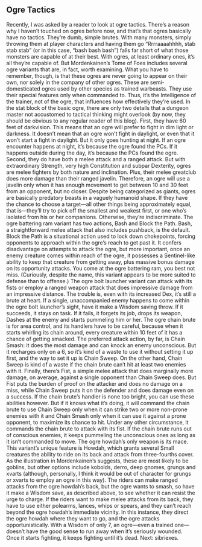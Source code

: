 ## Ogre Tactics

Recently, I was asked by a reader to look at ogre tactics. There’s a reason why I haven’t touched on ogres before now, and that’s that ogres basically have no tactics. They’re dumb, simple brutes. With many monsters, simply throwing them at player characters and having them go “Rrrraaaahhhh, stab stab stab” (or in this case, “bash bash bash”) falls far short of what those monsters are capable of at their best. With ogres, at least ordinary ones, it’s all they’re capable of.
But Mordenkainen’s Tome of Foes includes several ogre variants that are, in fact, worth examining. What you have to remember, though, is that these ogres are never going to appear on their own, nor solely in the company of other ogres. These are semi-domesticated ogres used by other species as trained warbeasts. They use their special features only when commanded to. Thus, it’s the Intelligence of the trainer, not of the ogre, that influences how effectively they’re used.
In the stat block of the basic ogre, there are only two details that a dungeon master not accustomed to tactical thinking might overlook (by now, they should be obvious to any regular reader of this blog).
First, they have 60 feet of darkvision. This means that an ogre will prefer to fight in dim light or darkness. It doesn’t mean that an ogre won’t fight in daylight, or even that it won’t start a fight in daylight. But it only goes hunting at night. If an ogre encounter happens at night, it’s because the ogre found the PCs. If it happens outside during the day, it’s because the PCs found the ogre.
Second, they do have both a melee attack and a ranged attack. But with extraordinary Strength, very high Constitution and subpar Dexterity, ogres are melee fighters by both nature and inclination. Plus, their melee greatclub does more damage than their ranged javelin. Therefore, an ogre will use a javelin only when it has enough movement to get between 10 and 30 feet from an opponent, but no closer.
Despite being categorized as giants, ogres are basically predatory beasts in a vaguely humanoid shape. If they have the chance to choose a target—all other things being approximately equal, that is—they’ll try to pick off the smallest and weakest first, or one who’s isolated from his or her companions. Otherwise, they’re indiscriminate.
The ogre battering ram variant has two actions, Bash and Block the Path. Bash, a straightforward melee attack that also includes pushback, is the default. Block the Path is a situational action used to lock down chokepoints, forcing opponents to approach within the ogre’s reach to get past it. It confers disadvantage on attempts to attack the ogre, but more important, once an enemy creature comes within reach of the ogre, it possesses a Sentinel-like ability to keep that creature from getting away, plus massive bonus damage on its opportunity attacks. You come at the ogre battering ram, you best not miss. (Curiously, despite the name, this variant appears to be more suited to defense than to offense.)
The ogre bolt launcher variant can attack with its fists or employ a ranged weapon attack that does impressive damage from an impressive distance. The trouble is, even with its increased Dex, it’s still a brute at heart. If a single, unaccompanied enemy happens to come within the ogre bolt launcher’s sight, have it make a Wisdom saving throw. If it succeeds, it stays on task. If it fails, it forgets its job, drops its weapon, Dashes at the enemy and starts pummeling him or her.
The ogre chain brute is for area control, and its handlers have to be careful, because when it starts whirling its chain around, every creature within 10 feet of it has a chance of getting smacked. The preferred attack action, by far, is Chain Smash: it does the most damage and can knock an enemy unconscious. But it recharges only on a 6, so it’s kind of a waste to use it without setting it up first, and the way to set it up is Chain Sweep. On the other hand, Chain Sweep is kind of a waste if the chain brute can’t hit at least two enemies with it. Finally, there’s Fist, a simple melee attack that does marginally more damage, on average, against a single opponent than Chain Sweep does. But Fist puts the burden of proof on the attacker and does no damage on a miss, while Chain Sweep puts it on the defender and does damage even on a success.
If the chain brute’s handler is none too bright, you can use these abilities however. But if it knows what it’s doing, it will command the chain brute to use Chain Sweep only when it can strike two or more non-prone enemies with it and Chain Smash only when it can use it against a prone opponent, to maximize its chance to hit. Under any other circumstance, it commands the chain brute to attack with its fist. If the chain brute runs out of conscious enemies, it keeps pummeling the unconscious ones as long as it isn’t commanded to move.
The ogre howdah’s only weapon is its mace. This variant’s unique feature is Howdah, which grants several Small creatures the ability to ride on its back and attack from three-fourths cover. As the illustration in Mordenkainen’s suggests, these are most likely to be goblins, but other options include kobolds, derro, deep gnomes, grungs and xvarts (although, personally, I think it would be out of character for grungs or xvarts to employ an ogre in this way). The riders can make ranged attacks from the ogre howdah’s back, but the ogre wants to smash, so have it make a Wisdom save, as described above, to see whether it can resist the urge to charge. If the riders want to make melee attacks from its back, they have to use either polearms, lances, whips or spears, and they can’t reach beyond the ogre howdah’s immediate vicinity. In this instance, they direct the ogre howdah where they want to go, and the ogre attacks opportunistically.
With a Wisdom of only 7, an ogre—even a trained one—doesn’t have the good sense to run away when it’s seriously wounded. Once it starts fighting, it keeps fighting until it’s dead.
Next: sibriexes.
 
